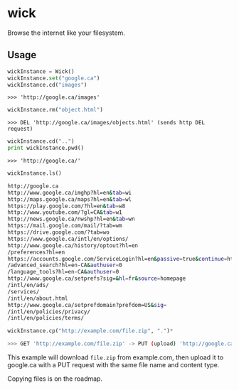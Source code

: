 # wick
Browse the internet like your filesystem.


## Usage

```python
wickInstance = Wick()
wickInstance.set("google.ca")
wickInstance.cd("images")
```
`>>> 'http://google.ca/images'`

```python
wickInstance.rm("object.html")
```
`>>> DEL 'http://google.ca/images/objects.html' (sends http DEL request)`

```python
wickInstance.cd("..")
print wickInstance.pwd()
```
`>>> 'http://google.ca/'`

```python
wickInstance.ls()
```

```bash
http://google.ca
http://www.google.ca/imghp?hl=en&tab=wi
http://maps.google.ca/maps?hl=en&tab=wl
https://play.google.com/?hl=en&tab=w8
http://www.youtube.com/?gl=CA&tab=w1
http://news.google.ca/nwshp?hl=en&tab=wn
https://mail.google.com/mail/?tab=wm
https://drive.google.com/?tab=wo
https://www.google.ca/intl/en/options/
http://www.google.ca/history/optout?hl=en
/preferences?hl=en
https://accounts.google.com/ServiceLogin?hl=en&passive=true&continue=http://www.google.ca/
/advanced_search?hl=en-CA&authuser=0
/language_tools?hl=en-CA&authuser=0
http://www.google.ca/setprefs?sig=&hl=fr&source=homepage
/intl/en/ads/
/services/
/intl/en/about.html
http://www.google.ca/setprefdomain?prefdom=US&sig=
/intl/en/policies/privacy/
/intl/en/policies/terms/
```

```python
wickInstance.cp("http://example.com/file.zip", ".")*
```

```bash
>>> GET 'http://example.com/file.zip' -> PUT (upload) 'http://google.ca/file.zip'
```

This example will download `file.zip` from example.com, then upload it to google.ca with a PUT request with the same file name and content type.

Copying files is on the roadmap.
